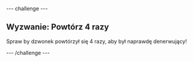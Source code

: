 \--- challenge \---

## Wyzwanie: Powtórz 4 razy

Spraw by dzwonek powtórzył się 4 razy, aby był naprawdę denerwujący!

\--- /challenge \---